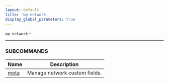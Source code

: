```yaml
---
layout: default
title: 'wp network'
display_global_parameters: true
---
```


`wp network` - 

<hr />





### SUBCOMMANDS

<table>
	<thead>
	<tr>
		<th>Name</th>
		<th>Description</th>
	</tr>
	</thead>
	<tbody>
		<tr>
			<td><a href="/commands/network/meta/">meta</a></td>
			<td>Manage network custom fields.</td>
		</tr>
	</tbody>
</table>

